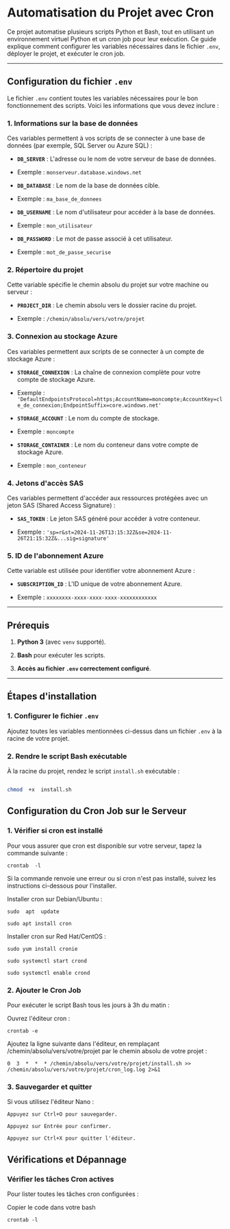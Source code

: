 
# Automatisation du Projet avec Cron

  

Ce projet automatise plusieurs scripts Python et Bash, tout en utilisant un environnement virtuel Python et un cron job pour leur exécution. Ce guide explique comment configurer les variables nécessaires dans le fichier `.env`, déployer le projet, et exécuter le cron job.

  

---

  

## Configuration du fichier `.env`

  

Le fichier `.env` contient toutes les variables nécessaires pour le bon fonctionnement des scripts. Voici les informations que vous devez inclure :

  

### 1. Informations sur la base de données

Ces variables permettent à vos scripts de se connecter à une base de données (par exemple, SQL Server ou Azure SQL) :

-  **`DB_SERVER`** : L'adresse ou le nom de votre serveur de base de données.

- Exemple : `monserveur.database.windows.net`

-  **`DB_DATABASE`** : Le nom de la base de données cible.

- Exemple : `ma_base_de_donnees`

-  **`DB_USERNAME`** : Le nom d'utilisateur pour accéder à la base de données.

- Exemple : `mon_utilisateur`

-  **`DB_PASSWORD`** : Le mot de passe associé à cet utilisateur.

- Exemple : `mot_de_passe_securise`



### 2. Répertoire du projet

Cette variable spécifie le chemin absolu du projet sur votre machine ou serveur :

-  **`PROJECT_DIR`** : Le chemin absolu vers le dossier racine du projet.

- Exemple : `/chemin/absolu/vers/votre/projet`


### 3. Connexion au stockage Azure

Ces variables permettent aux scripts de se connecter à un compte de stockage Azure :

-  **`STORAGE_CONNEXION`** : La chaîne de connexion complète pour votre compte de stockage Azure.

- Exemple : `'DefaultEndpointsProtocol=https;AccountName=moncompte;AccountKey=cle_de_connexion;EndpointSuffix=core.windows.net'`

-  **`STORAGE_ACCOUNT`** : Le nom du compte de stockage.

- Exemple : `moncompte`

-  **`STORAGE_CONTAINER`** : Le nom du conteneur dans votre compte de stockage Azure.

- Exemple : `mon_conteneur`

 

### 4. Jetons d'accès SAS

Ces variables permettent d'accéder aux ressources protégées avec un jeton SAS (Shared Access Signature) :

-  **`SAS_TOKEN`** : Le jeton SAS généré pour accéder à votre conteneur.

- Exemple : `'sp=r&st=2024-11-26T13:15:32Z&se=2024-11-26T21:15:32Z&...sig=signature'`


### 5. ID de l'abonnement Azure

Cette variable est utilisée pour identifier votre abonnement Azure :

-  **`SUBSCRIPTION_ID`** : L'ID unique de votre abonnement Azure.

- Exemple : `xxxxxxxx-xxxx-xxxx-xxxx-xxxxxxxxxxxx`

  

---

  

## Prérequis

  

1.  **Python 3** (avec `venv` supporté).

2.  **Bash** pour exécuter les scripts.

3.  **Accès au fichier `.env` correctement configuré**.

  

---

  

## Étapes d'installation

  

### 1. Configurer le fichier `.env`

Ajoutez toutes les variables mentionnées ci-dessus dans un fichier `.env` à la racine de votre projet.

  

### 2. Rendre le script Bash exécutable

À la racine du projet, rendez le script `install.sh` exécutable :

```bash

chmod  +x  install.sh

```

## Configuration du Cron Job sur le Serveur

  

### 1. Vérifier si cron est installé

Pour  vous  assurer  que  cron  est  disponible  sur  votre  serveur,  tapez  la  commande  suivante  :

  

```crontab  -l```

Si la commande renvoie une erreur ou si cron n'est pas installé, suivez les instructions ci-dessous pour l'installer.

  

Installer cron sur Debian/Ubuntu :

```
sudo  apt  update

sudo apt install cron
```

Installer cron sur Red Hat/CentOS :

```
sudo yum install cronie

sudo systemctl start crond

sudo systemctl enable crond
```

### 2. Ajouter le Cron Job

Pour exécuter le script Bash tous les jours à 3h du matin :

  

Ouvrez l'éditeur cron :

  
```
crontab -e
```
Ajoutez la ligne suivante dans l'éditeur, en remplaçant /chemin/absolu/vers/votre/projet par le chemin absolu de votre projet :

  
```
0  3  *  *  * /chemin/absolu/vers/votre/projet/install.sh >> /chemin/absolu/vers/votre/projet/cron_log.log 2>&1
```



###  3. Sauvegarder et quitter

Si vous utilisez l'éditeur Nano :
```
Appuyez sur Ctrl+O pour sauvegarder.

Appuyez sur Entrée pour confirmer.

Appuyez sur Ctrl+X pour quitter l'éditeur.
```

## **Vérifications et Dépannage**

### **Vérifier les tâches Cron actives**

Pour lister toutes les tâches cron configurées :

Copier le code dans votre bash
```
crontab -l
```